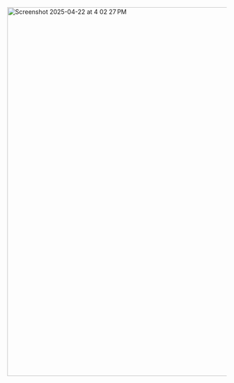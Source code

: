 <img width="846" alt="Screenshot 2025-04-22 at 4 02 27 PM" src="https://github.com/user-attachments/assets/457e6cda-8eff-46bf-8092-d086e5159797" />
